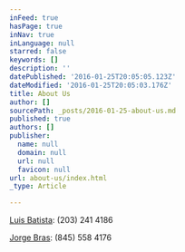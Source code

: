 ```yaml
---
inFeed: true
hasPage: true
inNav: true
inLanguage: null
starred: false
keywords: []
description: ''
datePublished: '2016-01-25T20:05:05.123Z'
dateModified: '2016-01-25T20:05:03.176Z'
title: About Us
author: []
sourcePath: _posts/2016-01-25-about-us.md
published: true
authors: []
publisher:
  name: null
  domain: null
  url: null
  favicon: null
url: about-us/index.html
_type: Article

---
```

[Luis Batista][0]: (203) 241 4186

[Jorge Bras][1]: (845) 558 4176

[0]: mailto:luis_batista@live.com
[1]: mailto:jb.cleanfree@yahoo.com